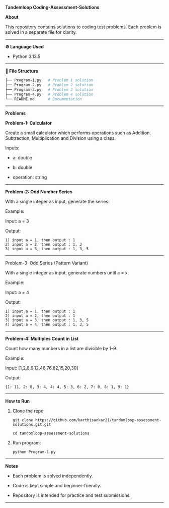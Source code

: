 **Tandemloop Coding-Assessment-Solutions**

**About**

This repository contains solutions to coding test problems.
Each problem is solved in a separate file for clarity.

---

**⚙️ Language Used**
    
- Python 3.13.5

---

**📂 File Structure**

```bash
├── Program-1.py   # Problem 1 solution
├── Program-2.py   # Problem 2 solution
├── Program-3.py   # Problem 3 solution
├── Program-4.py   # Problem 4 solution
└── README.md      # Documentation
```
---

**Problems**

**Problem-1: Calculator**

Create a small calculator which performs operations such as Addition, Subtraction, Multiplication and Division using a class.

Inputs:

 - a: double

 - b: double

 - operation: string

---

**Problem-2: Odd Number Series**

With a single integer as input, generate the series:

Example:

Input: a = 3

Output:

    1) input a = 1, then output : 1
    2) input a = 2, then output : 1, 3
    3) input a = 3, then output : 1, 3, 5

---

Problem-3: Odd Series (Pattern Variant)

With a single integer as input, generate numbers until a = x.

Example:

Input: a = 4

Output:

    1) input a = 1, then output : 1
    2) input a = 2, then output : 1
    3) input a = 3, then output : 1, 3, 5
    4) input a = 4, then output : 1, 3, 5

---

**Problem-4: Multiples Count in List**

Count how many numbers in a list are divisible by 1–9.

Example:

Input: [1,2,8,9,12,46,76,82,15,20,30]

Output: 
```
{1: 11, 2: 8, 3: 4, 4: 4, 5: 3, 6: 2, 7: 0, 8: 1, 9: 1}
```
---

**How to Run**

1. Clone the repo: 

    ```
    git clone https://github.com/karthisankar21/tandomloop-assessment-solutions.git.git

    cd tandomloop-assessment-solutions
    ```

2. Run program:
    ```
    python Program-1.py
    ```

---

**Notes**

 - Each problem is solved independently.

 - Code is kept simple and beginner-friendly.

 - Repository is intended for practice and test submissions.

---
